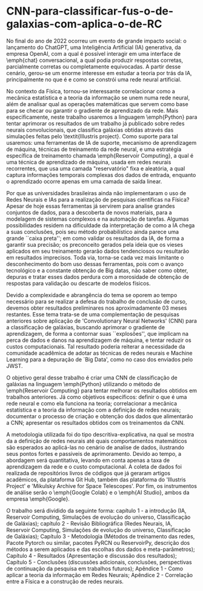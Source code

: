 # CNN-para-classificar-fus-o-de-galaxias-com-aplica-o-de-RC

No final do ano de 2022 ocorreu um evento de grande impacto social: o lançamento do ChatGPT, uma Inteligência Artificial (IA) generativa, da empresa OpenAI, com a qual é possível interagir em uma interface de \emph{chat} conversacional, a qual podia produzir respostas corretas, parcialmente corretas ou completamente equivocadas. A partir desse cenário, gerou-se um enorme interesse em estudar a teoria por trás da IA, principalmente no que é e como se constrói uma rede neural artificial. 

No contexto da Física, tornou-se interessante correlacionar como a mecânica estatística e a teoria da informação se unem numa rede neural, além de analisar qual as operações matemáticas que servem como base para se checar ou garantir o gradiente de aprendizado da rede. Mais especificamente, neste trabalho usaremos a linguagem \emph{Python} para tentar aprimorar os resultados de um trabalho já publicado sobre redes neurais convolucionais, que classifica galáxias obtidas através das simulações feitas pelo \textit{Illustris project}. Como suporte para tal usaremos: uma ferramentas de IA de suporte, mecanismo de aprendizagem de máquina,  técnicas de treinamento da rede neural, e uma estratégia específica de treinamento chamada \emph{Reservoir Computing}, a qual é uma técnica de aprendizado de máquina, usada em redes neurais recorrentes, que usa uma camada "reservatório" fixa e aleatória, a qual captura informações temporais complexas dos dados de entrada, enquanto o aprendizado ocorre apenas em uma camada de saída linear. 

Por que as universidades brasileiras ainda não implementaram o uso de Redes Neurais e IAs para a realização de pesquisas científicas na Física? Apesar de hoje essas ferramentas já servirem para analise grandes conjuntos de dados, para a descoberta de novos materiais, para a modelagem de sistemas complexos e na automação de tarefas. Algumas possibilidades residem na dificuldade da interpretação de como a IA chega a suas conclusões, pois seu método probabilístico ainda parece uma grande ``caixa preta'';  em como validar os resultados da IA, de forma a garantir sua precisão; os preconceito gerados pela ideia que os vieses aplicados em seu treinamento gerarão dados tendenciosos ou resultarão em resultados imprecisos. Toda via, torna-se cada vez mais limitante o desconhecimento do bom uso dessas ferramentas, pois com o avanço tecnológico e a constante obtenção de Big datas, não saber como obter, depuras e tratar esses dados perdura com a morosidade de obtenção de respostas para validação ou descarte de modelos físicos.

Devido a complexidade e abrangência do tema se oporem ao tempo necessário para se realizar a defesa do trabalho de conclusão de curso, devemos obter resultados preliminares nos aproximadamente 03 meses restantes. Esse tema trata-se de uma complementação de pesquisas anteriores sobre aplicação de 'Convolutionary Neural Networks' (CNN) para a classificação de galáxias, buscando aprimorar o gradiente de aprendizagem, de forma a contornar suas ``explosões'', que implicam na perca de dados e danos na aprendizagem de máquina, e tentar reduzir os custos computacionais. Tal resultado poderia reiterar a necessidade da comunidade acadêmica de adotar as técnicas de redes neurais e Machine Learning para a depuração de `Big Data', como no caso dos enviados pelo JWST.

O objetivo geral desse trabalho é criar uma CNN de classificação de galáxias na linguagem \emph{Python} utilizando o método de \emph{Reservoir Computing} para tentar melhorar os resultados obtidos em trabalhos anteriores. Já como objetivos específicos: definir o que é uma rede neural e como ela funciona na teoria; correlacionar a mecânica estatística e a teoria da informação com a definição de redes neurais; documentar o processo de criação e obtenção dos dados que alimentarão a CNN; apresentar os resultados obtidos com os treinamentos da CNN.

A metodologia utilizada foi do tipo descritiva-explicativa, na qual se mostra da a definição de redes neurais até quais comportamentos matemáticos são esperados ao aplicá-las no cenário de analise de dados, ilustrando seus pontos fortes e passiveis de aprimoramento. Devido ao tempo, a abordagem será quantitativa, levando em conta apenas a taxa de aprendizagem da rede e o custo computacional. A coleta de dados foi realizada de repositórios livros de códigos que já geraram artigos acadêmicos, da plataforma Git Hub, também das plataforma do 'Illustris Project' e 'Mikulsky Archive for Space Telescopes'. Por fim, os instrumentos de análise serão o \emph{Google Colab} e o \emph{AI Studio}, ambos da empresa \emph{Google}.   

O trabalho será dividido da seguinte forma: capítulo 1 - a introdução (IA, Reservoir Computing, Simulações de evolução do universo, Classificação de Galáxias); capítulo 2 - Revisão Bibliográfica (Redes Neurais, IA, Reservoir Computing,  Simulações de evolução do universo, Classificação de Galáxias); Capítulo 3 - Metodologia (Métodos de treinamento das redes, Pacote Pytorch ou similar, pacotes PyRCN ou ReservoirPy, descrição dos métodos a serem aplicados e das escolhas dos dados e meta-parâmetros); Capítulo 4 - Resultados (Apresentação e discussão dos resultados); Capítulo 5 - Conclusões (discussões adicionais, conclusões, perspectivas de continuação da pesquisa em trabalhos futuros); Apêndice 1 - Como aplicar a teoria da informação em Redes Neurais; Apêndice 2 - Correlação entre a Física e a construção de redes neurais.

